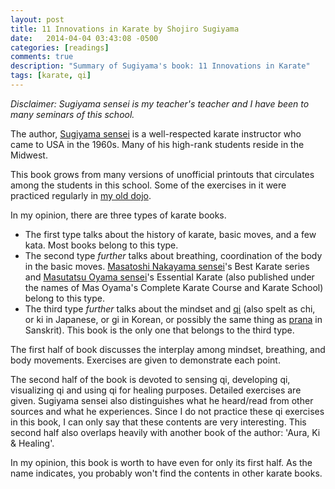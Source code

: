 ```yaml
---
layout: post
title: 11 Innovations in Karate by Shojiro Sugiyama
date:   2014-04-04 03:43:08 -0500
categories: [readings]
comments: true
description: "Summary of Sugiyama's book: 11 Innovations in Karate"
tags: [karate, qi]
---
```

*Disclaimer: Sugiyama sensei is my teacher's teacher and I have 
been to many seminars of this school.*

The author, [Sugiyama sensei](https://en.wikipedia.org/wiki/Shojiro_Sugiyama) is a well-respected karate instructor who came to USA in the 1960s. Many of his high-rank students reside in the Midwest.

This book grows from many versions of unofficial printouts that circulates among the students in this school. Some of the exercises in it were practiced regularly in [my old dojo](http://mjkc.madcitykarate.com).

In my opinion, there are three types of karate books. 

* The first type talks about the history of karate, basic moves, and a few kata. 
Most books belong to this type.
* The second type *further* talks about breathing, coordination of the body in the basic moves. 
[Masatoshi Nakayama sensei](https://en.wikipedia.org/wiki/Masatoshi_Nakayama)'s Best Karate series and [Masutatsu Oyama sensei](https://en.wikipedia.org/wiki/Mas_Oyama)'s Essential Karate (also published under the names of Mas Oyama's Complete Karate Course and Karate School) belong to this type.
* The third type *further* talks about the mindset and [qi](https://en.wikipedia.org/wiki/Qi) (also spelt as chi, or ki in Japanese, or gi in Korean, or possibly the same thing as [prana](https://en.wikipedia.org/wiki/Prana) in Sanskrit). This book is the only one that belongs to the third type. 

The first half of book discusses the interplay among mindset, breathing, and body movements. 
Exercises are given to demonstrate each point. 

The second half of the book is devoted to sensing qi, developing qi, visualizing qi and using qi for healing purposes. Detailed exercises are given. Sugiyama sensei also distinguishes what he heard/read from other sources and what he experiences.
Since I do not practice these qi exercises in this book, I can only say that these contents are very interesting. 
This second half also overlaps heavily with another book of the author: 'Aura, Ki & Healing'. 

In my opinion, this book is worth to have even for only its first half. 
As the name indicates, you probably won't find the contents in other karate books.

